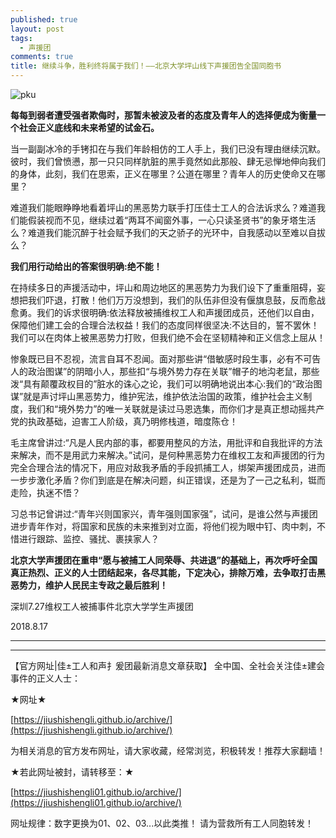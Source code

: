 ```yaml
---
published: true
layout: post
tags:
  - 声援团
comments: true
title: 继续斗争，胜利终将属于我们！——北京大学坪山线下声援团告全国同胞书
---
```


![pku](http://wx4.sinaimg.cn/mw690/0060lm7Tly1fud2j3kbadj30j60eedjp.jpg)

**每每到弱者遭受强者欺侮时，那暂未被波及者的态度及青年人的选择便成为衡量一个社会正义底线和未来希望的试金石。**

当一副副冰冷的手铐扣在与我们年龄相仿的工人手上，我们已没有理由继续沉默。彼时，我们曾愤懑，那一只只同样肮脏的黑手竟然如此那般、肆无忌惮地伸向我们的身体，此刻，我们在思索，正义在哪里？公道在哪里？青年人的历史使命又在哪里？

难道我们能眼睁睁地看着坪山的黑恶势力联手打压佳士工人的合法诉求么？难道我们能假装视而不见，继续过着“两耳不闻窗外事，一心只读圣贤书”的象牙塔生活么？难道我们能沉醉于社会赋予我们的天之骄子的光环中，自我感动以至难以自拔么？

**我们用行动给出的答案很明确:绝不能！**

在持续多日的声援活动中，坪山和周边地区的黑恶势力为我们设下了重重阻碍，妄想把我们吓退，打散！他们万万没想到，我们的队伍非但没有偃旗息鼓，反而愈战愈勇。我们的诉求很明确:依法释放被捕维权工人和声援团成员，还他们以自由，保障他们建工会的合理合法权益！我们的态度同样很坚决:不达目的，誓不罢休！我们可以在肉体上被黑恶势力打败，但我们绝不会在坚韧精神和正义信念上屈从！

惨象既已目不忍视，流言自耳不忍闻。面对那些讲“借敏感时段生事，必有不可告人的政治图谋”的阴暗小人，那些扣“与境外势力存在关联”帽子的地沟老鼠，那些泼“具有颠覆政权目的”脏水的诛心之论，我们可以明确地说出本心:我们的“政治图谋”就是声讨坪山黑恶势力，维护宪法，维护依法治国的政策，维护社会主义制度，我们和“境外势力”的唯一关联就是读过马恩选集，而你们才是真正想动摇共产党的执政基础，迫害工人阶级，真乃明修栈道，暗度陈仓！

毛主席曾讲过:“凡是人民内部的事，都要用整风的方法，用批评和自我批评的方法来解决，而不是用武力来解决。”试问，是何种黑恶势力在维权工友和声援团的行为完全合理合法的情况下，用应对敌我矛盾的手段抓捕工人，绑架声援团成员，进而一步步激化矛盾？你们到底是在解决问题，纠正错误，还是为了一己之私利，铤而走险，执迷不悟？

习总书记曾讲过:“青年兴则国家兴，青年强则国家强”，试问，是谁公然与声援团进步青年作对，将国家和民族的未来推到对立面，将他们视为眼中钉、肉中刺，不惜进行跟踪、监控、骚扰、裹挟家人？

**北京大学声援团在重申“愿与被捕工人同荣辱、共进退”的基础上，再次呼吁全国真正热烈、正义的人士团结起来，各尽其能，下定决心，排除万难，去争取打击黑恶势力，维护人民民主专政之最后胜利！**

深圳7.27维权工人被捕事件北京大学学生声援团

2018.8.17

---

---

【官方网址|佳±工人和声扌爰团最新消息文章获取】
全中国、全社会关注佳±建会事件的正义人士：

★网址★

[https://jiushishengli.github.io/archive/](https://jiushishengli.github.io/archive/)

为相关消息的官方发布网址，请大家收藏，经常浏览，积极转发！推荐大家翻墙！

★若此网址被封，请转移至：★

[https://jiushishengli01.github.io/archive/](https://jiushishengli01.github.io/archive/)

网址规律：数字更换为01、02、03...以此类推！
请为营救所有工人同胞转发！
